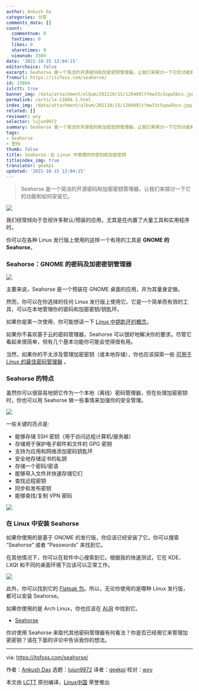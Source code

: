 ```yaml
---
author: Ankush Da
categories: 分享
comments_data: []
count:
  commentnum: 0
  favtimes: 0
  likes: 0
  sharetimes: 0
  viewnum: 3584
date: '2021-10-15 12:04:15'
editorchoice: false
excerpt: Seahorse 是一个简洁的开源密码和加密密钥管理器，让我们来探讨一下它的功能和如何安装它。
fromurl: https://itsfoss.com/seahorse/
id: 13884
islctt: true
banner_img: /data/attachment/album/202110/15/120409ltfmw33c5xpw5bcx.jpg
permalink: /article-13884-1.html
index_img: /data/attachment/album/202110/15/120409ltfmw33c5xpw5bcx.jpg.thumb.jpg
related: []
reviewer: wxy
selector: lujun9972
summary: Seahorse 是一个简洁的开源密码和加密密钥管理器，让我们来探讨一下它的功能和如何安装它。
tags:
- Seahorse
- 密码
thumb: false
title: Seahorse：在 Linux 中管理你的密码和加密密钥
titleindex_img: true
translator: geekpi
updated: '2021-10-15 12:04:15'
---
```



> 
> Seahorse 是一个简洁的开源密码和加密密钥管理器，让我们来探讨一下它的功能和如何安装它。
> 
> 
> 


![](/data/attachment/album/202110/15/120409ltfmw33c5xpw5bcx.jpg)


我们经常倾向于忽视许多默认/预装的应用，尤其是在内置了大量工具和实用程序时。


你可以在各种 Linux 发行版上使用的这样一个有用的工具是 **GNOME 的 Seahorse**。


### Seahorse：GNOME 的密码及加密密钥管理器


![](/data/attachment/album/202110/15/120415gso60srj5r3esedj.png)


主要来说，Seahorse 是一个预装在 GNOME 桌面的应用，并为其量身定做。


然而，你可以在你选择的任何 Linux 发行版上使用它。它是一个简单而有效的工具，可以在本地管理你的密码和加密密钥/钥匙环。


如果你是第一次使用，你可能想读一下 [Linux 中钥匙环的概念](https://itsfoss.com/ubuntu-keyring/)。


如果你不喜欢基于云的密码管理器，Seahorse 可以很好地解决你的要求。尽管它看起来很简单，但有几个基本功能你可能会觉得很有用。


当然，如果你的不太涉及管理加密密钥（或本地存储），你也应该探索一些 [可用于 Linux 的最佳密码管理器](https://itsfoss.com/password-managers-linux/) 。


### Seahorse 的特点


虽然你可以很容易地把它作为一个本地（离线）密码管理器，但在处理加密密钥时，你也可以用 Seahorse 做一些事情来加强你的安全管理。


![](/data/attachment/album/202110/15/120416m7fj3jjoadrl8kwd.png)


一些关键的亮点是:


* 能够存储 SSH 密钥（用于访问远程计算机/服务器）
* 存储用于保护电子邮件和文件的 GPG 密钥
* 支持为应用和网络添加密码钥匙环
* 安全地存储证书的私钥
* 存储一个密码/密语
* 能够导入文件并快速存储它们
* 查找远程密钥
* 同步和发布密钥
* 能够查找/复制 VPN 密码


![](/data/attachment/album/202110/15/120416vwkpmwm9pfgrkg2c.png)


### 在 Linux 中安装 Seahorse


如果你使用的是基于 GNOME 的发行版，你应该已经安装了它。你可以搜索 “Seahorse” 或者 “Passwords” 来找到它。


在其他情况下，你可以在软件中心搜索到它。根据我的快速测试，它在 KDE、LXQt 和不同的桌面环境下应该可以正常工作。


![](/data/attachment/album/202110/15/120417feqe2qushuu0blzz.png)


此外，你可以找到它的 [Flatpak 包](https://www.flathub.org/apps/details/org.gnome.seahorse.Application)。所以，无论你使用的是哪种 Linux 发行版，都可以安装 Seahorse。


如果你使用的是 Arch Linux，你也应该在 [AUR](https://itsfoss.com/aur-arch-linux/) 中找到它。


* [Seahorse](https://wiki.gnome.org/Apps/Seahorse/)


你对使用 Seahorse 来取代其他密码管理器有何看法？你是否已经用它来管理加密密钥？请在下面的评论中告诉我你的想法。




---


via: <https://itsfoss.com/seahorse/>


作者：[Ankush Das](https://itsfoss.com/author/ankush/) 选题：[lujun9972](https://github.com/lujun9972) 译者：[geekpi](https://github.com/geekpi) 校对：[wxy](https://github.com/wxy)


本文由 [LCTT](https://github.com/LCTT/TranslateProject) 原创编译，[Linux中国](https://linux.cn/) 荣誉推出